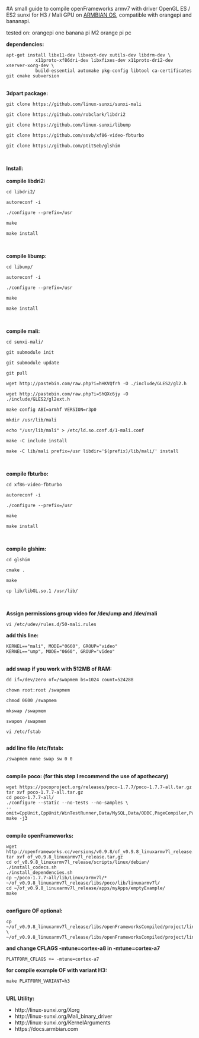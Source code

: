 #A small guide to compile openFrameworks armv7 with driver OpenGL ES / ES2 sunxi for H3 / Mali GPU on <a href="https://www.armbian.com/">ARMBIAN OS</a>, compatible with orangepi and bananapi.

tested on:
orangepi one
banana pi M2
orange pi pc

<b>dependencies:</b>
<pre><code>apt-get install libx11-dev libxext-dev xutils-dev libdrm-dev \ 
           x11proto-xf86dri-dev libxfixes-dev x11proto-dri2-dev xserver-xorg-dev \
           build-essential automake pkg-config libtool ca-certificates git cmake subversion
</code></pre>

<br>
<b>3dpart package:</b>
<pre><code>git clone https://github.com/linux-sunxi/sunxi-mali<br>
git clone https://github.com/robclark/libdri2<br>
git clone https://github.com/linux-sunxi/libump<br>
git clone https://github.com/ssvb/xf86-video-fbturbo<br>
git clone https://github.com/ptitSeb/glshim<br>
</code></pre>
<br>
<b>Install:</b><br>
<br>
<b>compile libdri2:</b>
<pre><code>cd libdri2/<br>
autoreconf -i<br>
./configure --prefix=/usr<br>
make<br>
make install<br>
</code></pre>
<br>
<b>compile libump:</b>
<pre><code>cd libump/<br>
autoreconf -i<br>
./configure --prefix=/usr<br>
make<br>
make install<br>
</code></pre>
<br>
<b>compile mali:</b>
<pre><code>cd sunxi-mali/<br>
git submodule init<br>
git submodule update<br>
git pull<br>
wget http://pastebin.com/raw.php?i=hHKVQfrh -O ./include/GLES2/gl2.h<br>
wget http://pastebin.com/raw.php?i=ShQXc6jy -O ./include/GLES2/gl2ext.h<br>
make config ABI=armhf VERSION=r3p0<br>
mkdir /usr/lib/mali<br>
echo "/usr/lib/mali" > /etc/ld.so.conf.d/1-mali.conf<br>
make -C include install<br>
make -C lib/mali prefix=/usr libdir='$(prefix)/lib/mali/' install<br>
</code></pre>
<br>
<b>compile fbturbo:</b>
<pre><code>cd xf86-video-fbturbo<br>
autoreconf -i<br>
./configure --prefix=/usr<br>
make<br>
make install<br>
</code></pre>
<br>
<b>compile glshim:</b>
<pre><code>cd glshim<br>
cmake .<br>
make<br>
cp lib/libGL.so.1 /usr/lib/ <br>
</code></pre>
<br>
<b>Assign permissions group video for /dev/ump and /dev/mali</b>
<pre><code>vi /etc/udev/rules.d/50-mali.rules</code></pre>
<b>add this line:</b>
<pre><code>KERNEL=="mali", MODE="0660", GROUP="video"
KERNEL=="ump", MODE="0660", GROUP="video"</code></pre>
<br>
<b>add swap if you work with 512MB of RAM:</b>
<pre><code>dd if=/dev/zero of=/swapmem bs=1024 count=524288<br>
chown root:root /swapmem<br>
chmod 0600 /swapmem<br>
mkswap /swapmem<br>
swapon /swapmem<br>
vi /etc/fstab<br>
</code></pre>
<b>add line file /etc/fstab:</b>
<pre><code>/swapmem none swap sw 0 0</code></pre>
<br>
<b>compile poco: (for this step I recommend the use of apothecary)</b>
<pre><code>wget https://pocoproject.org/releases/poco-1.7.7/poco-1.7.7-all.tar.gz
tar xvf poco-1.7.7-all.tar.gz
cd poco-1.7.7-all/
./configure --static --no-tests --no-samples \
--omit=CppUnit,CppUnit/WinTestRunner,Data/MySQL,Data/ODBC,PageCompiler,PageCompiler/File2Page,CppParser,PDF,PocoDoc,ProGen
make -j3
</code></pre>
<br>
<b>compile openFrameworks:</b>
<pre><code>wget http://openframeworks.cc/versions/v0.9.8/of_v0.9.8_linuxarmv7l_release.tar.gz
tar xvf of_v0.9.8_linuxarmv7l_release.tar.gz
cd of_v0.9.8_linuxarmv7l_release/scripts/linux/debian/
./install_codecs.sh
./install_dependencies.sh
cp ~/poco-1.7.7-all/lib/Linux/armv7l/* ~/of_v0.9.8_linuxarmv7l_release/libs/poco/lib/linuxarmv7l/
cd ~/of_v0.9.8_linuxarmv7l_release/apps/myApps/emptyExample/
make
</code></pre>
<br>
<b>configure OF optional:</b>
<pre><code>cp ~/of_v0.9.8_linuxarmv7l_release/libs/openFrameworksCompiled/project/linuxarmv7l/config.linuxarmv7l.default.mk \
~/of_v0.9.8_linuxarmv7l_release/libs/openFrameworksCompiled/project/linuxarmv7l/config.linuxarmv7l.h3.mk</code></pre>
<b>and change CFLAGS -mtune=cortex-a8 in -mtune=cortex-a7</b>
<pre><code>PLATFORM_CFLAGS += -mtune=cortex-a7</code></pre>
<b>for compile example OF with variant H3:</b>
<pre><code>make PLATFORM_VARIANT=h3</code></pre>
<br>
<b>URL Utility:</b><br>
<ul>
<li>http://linux-sunxi.org/Xorg</li>
<li>http://linux-sunxi.org/Mali_binary_driver</li>
<li>http://linux-sunxi.org/KernelArguments</li>
<li>https://docs.armbian.com</li>
</ul>
